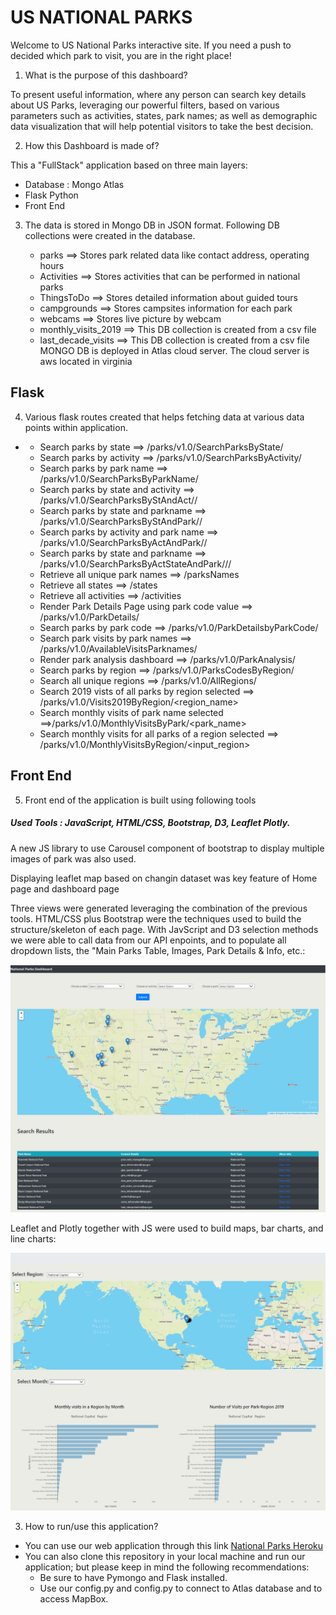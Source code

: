# US NATIONAL PARKS

Welcome to US National Parks interactive site. If you need a push to decided which park to visit, you are in the right place!

1. What is the purpose of this dashboard?

To present useful information, where any person can search key details about US Parks, leveraging our powerful filters, based on various parameters such as activities, states, park names; as well as demographic data visualization that will help potential visitors to take the best decision.

2. How this Dashboard is made of?

This a "FullStack" application based on three main layers:

- Database : Mongo Atlas
- Flask Python
- Front End

3. The data is stored in Mongo DB in JSON format. Following DB collections were created in the database.

    - parks ==> Stores park related data like contact address, operating hours
    - Activities ==> Stores activities that can be performed in national parks
    - ThingsToDo ==> Stores detailed information about guided tours
    - campgrounds ==> Stores campsites information for each park
    - webcams ==> Stores live picture by webcam
    - monthly_visits_2019 ==> This DB collection is created from a csv file
    - last_decade_visits  ==> This DB collection is created from a csv file
MONGO DB is deployed in Atlas cloud server. The cloud server is aws located in virginia
## Flask

4. Various flask routes created that helps fetching data at various data points within application.
  - 
      - Search parks by state ==> /parks/v1.0/SearchParksByState/<state>
      - Search parks by activity ==> /parks/v1.0/SearchParksByActivity/<activity>
      - Search parks by park name ==> /parks/v1.0/SearchParksByParkName/<parkname>
      - Search parks by state and activity ==> /parks/v1.0/SearchParksByStAndAct/<state>/<activity>
      - Search parks by state and parkname ==> /parks/v1.0/SearchParksByStAndPark/<state>/<parkname>
      - Search parks by activity and park name ==> /parks/v1.0/SearchParksByActAndPark/<activity>/<parkname>
      - Search parks by state and parkname ==> /parks/v1.0/SearchParksByActStateAndPark/<activity>/<state>/<parkname>
      - Retrieve all unique park names ==> /parksNames
      - Retrieve all states ==> /states
      - Retrieve all activities ==> /activities
      - Render Park Details Page using park code value ==> /parks/v1.0/ParkDetails/<parkcode>
      - Search parks by park code ==> /parks/v1.0/ParkDetailsbyParkCode/<parkcode>
      - Search park visits by park names ==> /parks/v1.0/AvailableVisitsParknames/
      - Render park analysis dashboard  ==> /parks/v1.0/ParkAnalysis/
      - Search parks by region ==> /parks/v1.0/ParksCodesByRegion/<region>
      - Search all unique regions ==> /parks/v1.0/AllRegions/
      - Search 2019 vists of all parks by region selected ==> /parks/v1.0/Visits2019ByRegion/<region_name>
      - Search monthly visits of park name selected ==>/parks/v1.0/MonthlyVisitsByPark/<park_name>
      - Search monthly visits for all parks of a region selected ==> /parks/v1.0/MonthlyVisitsByRegion/<input_region>
  

## Front End
5. Front end of the application is built using following tools

##### Used Tools : JavaScript, HTML/CSS, Bootstrap, D3, Leaflet Plotly.
A new JS library to use Carousel component of bootstrap to display multiple images of park was also used.

Displaying leaflet map based on changin dataset was key feature of Home page and dashboard page


Three views were generated leveraging the combination of the previous tools. HTML/CSS plus Bootstrap were the techniques used to build the structure/skeleton of each page.
With JavScript and D3 selection methods we were able to call data from our API enpoints, and to populate all dropdown lists, the "Main Parks Table, Images, Park Details & Info, etc.:

![NationalParks](Images/FirstView.PNG)

Leaflet and Plotly together with JS were used to build maps, bar charts, and line charts:

![NationalParks](Images/ThirdView.PNG)

3. How to run/use this application?

* You can use our web application through this link [National Parks Heroku](https://nationalparksdashboard.herokuapp.com/)
* You can also clone this repository in your local machine and run our application; but please keep in mind the following recommendations:
  - Be sure to have Pymongo and Flask installed.
  - Use our config.py and config.py to connect to Atlas database and to access MapBox.
